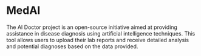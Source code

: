 # MedAI
The AI Doctor project is an open-source initiative aimed at providing assistance in disease diagnosis using artificial intelligence techniques. This tool allows users to upload their lab reports and receive detailed analysis and potential diagnoses based on the data provided.
